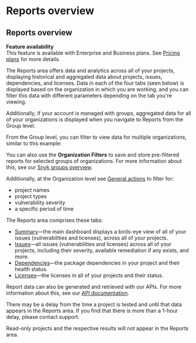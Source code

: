 # Reports overview

##  Reports overview

**Feature availability**  
This feature is available with Enterprise and Business plans. See [Pricing plans](https://snyk.io/plans/) for more details.

The Reports area offers data and analytics across all of your projects, displaying historical and aggregated data about projects, issues, dependencies, and licenses. Data in each of the four tabs \(seen below\) is displayed based on the organization in which you are working, and you can filter this data with different parameters depending on the tab you're viewing.

Additionally, if your account is managed with groups, aggregated data for all of your organizations is displayed when you navigate to Reports from the Group level.

From the Group level, you can filter to view data for multiple organizations, similar to this example:

You can also use the **Organization Filters** to save and store pre-filtered reports for selected groups of organizations. For more information about this, see our [Snyk groups overview](/hc/en-us/articles/360004008378).

Additionally, at the Organization level see [General actions](/hc/articles/360004002658#UUID-10af5802-8724-3222-473d-cf3f6e8a3af8) to filter for:

* project names
* project types
* vulnerability severity
* a specific period of time

The Reports area comprises these tabs:

* [Summary](/hc/articles/360004002578#UUID-3281a06e-cd6f-ef30-22c1-860837cbcae4)—the main dashboard displays a birds-eye view of all of your issues \(vulnerabilities and licenses\), across all of your projects.
* [Issues](/hc/articles/360004002598#UUID-2cdd9e20-b131-4380-0127-bce3db500b5c)—all issues \(vulnerabilities and licenses\) across all of your projects, including their severity, available remediation if any exists, and more.
* [Dependencies](/hc/articles/360004002618#UUID-be62627c-de43-9956-c727-344218c67eb4)—the package dependencies in your project and their health status.
* [Licenses](/hc/articles/360004002638#UUID-ad5d4f17-3b3e-0d6a-1875-3a510956e1f6)—the licenses in all of your projects and their status.

Report data can also be generated and retrieved with our APIs. For more information about this, see our [API documentation](https://snyk.docs.apiary.io/#introduction).

There may be a delay from the time a project is tested and until that data appears in the Reports area. If you find that there is more than a 1-hour delay, please contact support.

Read-only projects and the respective results will not appear in the Reports area.

